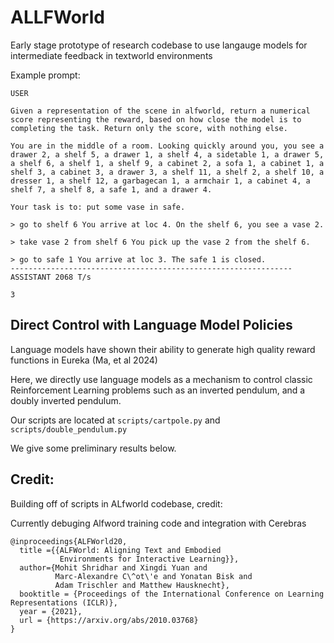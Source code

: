# ALLFWorld

Early stage prototype of research codebase to use langauge models for intermediate feedback in textworld environments

Example prompt:

```
USER

Given a representation of the scene in alfworld, return a numerical score representing the reward, based on how close the model is to completing the task. Return only the score, with nothing else.

You are in the middle of a room. Looking quickly around you, you see a drawer 2, a shelf 5, a drawer 1, a shelf 4, a sidetable 1, a drawer 5, a shelf 6, a shelf 1, a shelf 9, a cabinet 2, a sofa 1, a cabinet 1, a shelf 3, a cabinet 3, a drawer 3, a shelf 11, a shelf 2, a shelf 10, a dresser 1, a shelf 12, a garbagecan 1, a armchair 1, a cabinet 4, a shelf 7, a shelf 8, a safe 1, and a drawer 4.

Your task is to: put some vase in safe.

> go to shelf 6 You arrive at loc 4. On the shelf 6, you see a vase 2.

> take vase 2 from shelf 6 You pick up the vase 2 from the shelf 6.

> go to safe 1 You arrive at loc 3. The safe 1 is closed.
---------------------------------------------------------------
ASSISTANT 2068 T/s

3
```

## Direct Control with Language Model Policies

Language models have shown their ability to generate high quality reward functions in Eureka (Ma, et al 2024)

Here, we directly use language models as a mechanism to control classic Reinforcement Learning problems such as an inverted pendulum, and a doubly inverted pendulum.

Our scripts are located at `scripts/cartpole.py` and `scripts/double_pendulum.py`

We give some preliminary results below.





## Credit:

Building off of scripts in ALfworld codebase, credit: 


Currently debuging Alfword training code and integration with Cerebras

```
@inproceedings{ALFWorld20,
  title ={{ALFWorld: Aligning Text and Embodied
           Environments for Interactive Learning}},
  author={Mohit Shridhar and Xingdi Yuan and
          Marc-Alexandre C\^ot\'e and Yonatan Bisk and
          Adam Trischler and Matthew Hausknecht},
  booktitle = {Proceedings of the International Conference on Learning Representations (ICLR)},
  year = {2021},
  url = {https://arxiv.org/abs/2010.03768}
}
```

